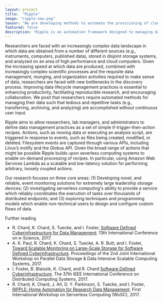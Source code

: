 ```yaml
---
layout: project
title:  "Ripple"
image: "ripple-new.png"
teaser: "We are developing methods to automate the provisioning of cloud computing infrastructure"
featured: false
description: "Ripple is an automation framework designed to managing data throughout its lifecycle, in which users specify via high-level rules and the actions to be performed on data at different times and locations."
---
```


Researchers are faced with an increasingly complex data landscape in which data are obtained from a number of different sources (e.g., instruments, computers, published data), stored in disjoint storage systems, and analyzed on an area of high performance and cloud computers. Given the increasing speed at which data are produced, combined with increasingly complex scientific processes and the requisite data management, munging, and organization activities required to make sense of data, researchers are faced with new bottlenecks in the discovery process. Improving data lifecycle management practices is essential to enhancing productivity, facilitating reproducible research, and encouraging collaboration. We posit that researchers require automated methods for managing their data such that tedious and repetitive tasks (e.g., transferring, archiving, and analyzing) are accomplished without continuous user input.

Ripple aims to allow researchers, lab managers, and administrators to define data management practices as a set of simple if-trigger-then-action recipes. Actions, such as moving data or executing an analysis script, are triggered in response to events, such as files being created, modified, or deleted. Filesystem events are captured through various APIs, including Linux’s inotify and the Globus API. Given the broad range of actions that might be possible
Ripple builds upon severless computing systems to enable on-demand processing of recipes. In particular, using Amazon Web Services Lambda as a scalable and low-latency solution for performing arbitrary, loosely coupled actions.

Our research focuses on three core areas:
(1) Developing novel, and reliable, event monitoring solutions for extremely large leadership storage devices;
(2) investigating serverless computing's ability to provide a service which reliably coordinates the execution of tasks over thousands of distributed endpoints; and 
(3) exploring techniques and programming models which enable non-technical users to design and configure custom flows of data.

Further reading

- R. Chard, K. Chard, S. Tuecke, and I. Foster, [Software Defined Cyberinfrastructure for Data Management](https://www.researchgate.net/publication/321120695_Software_Defined_Cyberinfrastructure_for_Data_Management). 13th International Conference on e-Science, 2017.
- A. K. Paul, R. Chard, K. Chard, S. Tuecke, A. R. Butt, and I. Foster, [Toward Scalable Monitoring on Large-Scale Storage for
Software Defined Cyberinfrastructure](https://www.researchgate.net/publication/320808893_Toward_Scalable_Monitoring_on_Large-Scale_Storage_for_Software_Defined_Cyberinfrastructure). Proceedings of the 2nd Joint International Workshop on Parallel Data Storage & Data Intensive Scalable Computing Systems, 2017.
- I. Foster, B. Blaiszik, K. Chard, and R. Chard [Software Defined Cyberinfrastructure](https://www.researchgate.net/publication/317695594_Software_Defined_Cyberinfrastructure). The 37th IEEE International Conference on Distributed Computing Systems, 2017.
- R. Chard, K. Chard, J. Alt, D. Y. Parkinson, S. Tuecke, and I. Foster, [RIPPLE: Home Automation for Research Data Management](https://www.researchgate.net/publication/317333251_RIPPLE_Home_Automation_for_Research_Data_Management). First International Workshop on Serverless Computing (WoSC), 2017.
